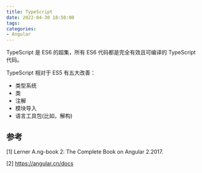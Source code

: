 ```yaml
---
title: TypeScript
date: 2022-04-30 18:50:00
tags:
categories:
- Angular
---
```


TypeScript 是 ES6 的超集，所有 ES6 代码都是完全有效且可编译的 TypeScript 代码。

TypeScript 相对于 ES5 有五大改善：
- 类型系统
- 类
- 注解
- 模块导入
- 语言工具包(比如，解构)


## 参考
[1] Lerner A.ng-book 2: The Complete Book on Angular 2.2017.

[2] https://angular.cn/docs